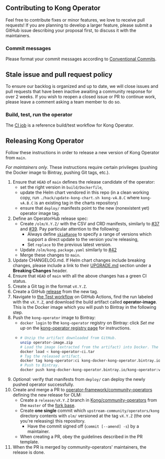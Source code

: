 ## Contributing to Kong Operator

Feel free to contribute fixes or minor features, we love to receive pull requests! If you are planning to develop a larger feature, please submit a GitHub issue describing your proposal first, to discuss it with the maintainers.

### Commit messages

Please format your commit messages according to [Conventional Commits](https://www.conventionalcommits.org/en/v1.0.0/).

## Stale issue and pull request policy

To ensure our backlog is organized and up to date, we will close issues and
pull requests that have been inactive awaiting a community response for over 2
weeks. If you wish to reopen a closed issue or PR to continue work, please
leave a comment asking a team member to do so.

### Build, test, run the operator

The [CI job](https://github.com/Kong/kong-operator/blob/main/.github/workflows/test.yaml) is a reference build/test workflow for Kong Operator.

## Releasing Kong Operator

Follow these instructions in order to release a new version of Kong Operator from `main`.

_For maintainers only_. These instructions require certain privileges (pushing the Docker image to Bintray, pushing Git tags, etc.).

1. Ensure that `HEAD` of `main` defines the release candidate of the operator:
    - set the right version in `build/Dockerfile`,
    - update the Helm chart vendored in this repo (in a clean working copy, run `./hack/update-kong-chart.sh kong-vA.B.C` where `kong-vA.B.C` is an existing tag in the charts repository)
    - ensure that `deploy/` manifests point to the new (nonexistent yet) operator image tag.
1. Define an OperatorHub release spec:
    - Create `/olm/X.Y.Z/` with the CSV and CRD manifests, similarly to [#37](https://github.com/Kong/kong-operator/pull/37) and [#39](https://github.com/Kong/kong-operator/pull/39). Pay particular attention to the following:
       - Always define [`skipRange`](https://docs.openshift.com/container-platform/4.2/operators/understanding_olm/olm-understanding-olm.html#olm-upgrades-replacing-multiple_olm-understanding-olm) to specify a range of versions which support a direct update to the version you're releasing,
        - Set `replace` to the previous latest version.
    - Update `/olm/kong.package.yaml` similarly to [#42](https://github.com/Kong/kong-operator/pull/42)
    - Merge these changes to `main`.
1. Update CHANGELOG.md. If Helm chart changes include breaking changes, please include a link to their [UPGRADE.md](https://github.com/Kong/charts/blob/main/charts/kong/UPGRADE.md) section under a **Breaking Changes** header.
1. Ensure that `HEAD` of `main` with all the above changes has a green CI status.
1. Create a Git tag in the format `vX.Y.Z`.
1. Create a GitHub [release](https://github.com/Kong/kong-operator/releases) from the new tag.
1. Navigate to [the Test workflow](https://github.com/Kong/kong-operator/actions?query=workflow%3ATest) on GitHub Actions, find the run labeled with  the `vX.Y.Z`, and download the build artifact called **operator-image**. This is the Docker image which you will push to Bintray in the following step.
1. Push the `kong-operator` image to Bintray:
    - `docker login` to the `kong-operator` registry on Bintray: click _Set me up_ on the [kong-operator registry page](https://bintray.com/beta/#/kong/kong-operator/kong-operator?tab=overview) for instructions.
    -
        ```bash
        # Unzip the artifact downloaded from GitHub.
        unzip operator-image.zip
        # Load the image (extracted from the artifact) into Docker. The image is tagged as kong-operator:ci.
        docker load < kong-operator-ci.tar
        # Tag the released artifact.
        docker tag kong-operator:ci kong-docker-kong-operator.bintray.io/kong-operator:vX.Y.Z
        # Push to Bintray.
        docker push kong-docker-kong-operator.bintray.io/kong-operator:vX.Y.Z
        ```
1. _Optional:_ verify that manifests from `deploy/` can deploy the newly pushed operator successfully.
1. Create and merge a PR to [operator-framework/community-operators](https://github.com/operator-framework/community-operators) defining the new release for OLM:
     - Create a `release/vX.Y.Z` branch in [Kong/community-operators](https://github.com/Kong/community-operators) from the `master` of the [fork base](https://github.com/operator-framework/community-operators).
     - Create **one single** commit which `upstream-community/operators/kong` directory contents with `olm/` versioned at the tag `vX.Y.Z` (the one you're releasing) this repository.
         - Have the commit signed off (`commit [--amend] -s`) by a maintainer.
     - When creating a PR, obey the guidelines described in the PR template.
1. When the PR is merged by community-operators' maintainers, the release is done.
